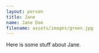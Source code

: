 ```yaml
---
layout: person
title: Jane
name: Jane Doe
filename: assets/images/green.jpg
---
```


Here is some stuff about Jane.
